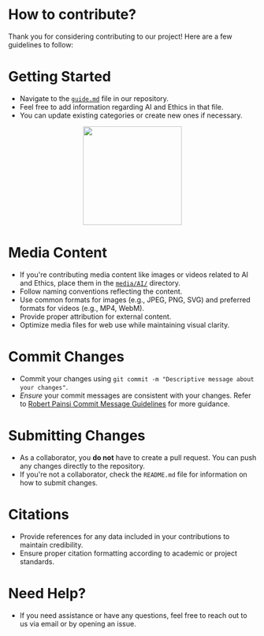# How to contribute?
Thank you for considering contributing to our project! Here are a few guidelines to follow:

# Getting Started
- Navigate to the [`guide.md`](./guide.md) file in our repository.
- Feel free to add information regarding AI and Ethics in that file.
- You can update existing categories or create new ones if necessary.
  
<p align="center">
  <img width="200" src="media/contribution.jpg" alt="">
</p>

# Media Content
- If you're contributing media content like images or videos related to AI and Ethics, place them in the [`media/AI/`](media/AI/) directory.
- Follow naming conventions reflecting the content.
- Use common formats for images (e.g., JPEG, PNG, SVG) and preferred formats for videos (e.g., MP4, WebM).
- Provide proper attribution for external content.
- Optimize media files for web use while maintaining visual clarity.

# Commit Changes 
- Commit your changes using `git commit -m "Descriptive message about your changes"`.
- *Ensure* your commit messages are consistent with your changes. Refer to [Robert Painsi Commit Message Guidelines](https://gist.github.com/robertpainsi/b632364184e70900af4ab688decf6f53) for more guidance.

# Submitting Changes
- As a collaborator, you **do not** have to create a pull request. You can push any changes directly to the repository.
- If you're not a collaborator, check the `README.md` file for information on how to submit changes.

# Citations 
- Provide references for any data included in your contributions to maintain credibility.
- Ensure proper citation formatting according to academic or project standards.

# Need Help?
- If you need assistance or have any questions, feel free to reach out to us via email or by opening an issue.
